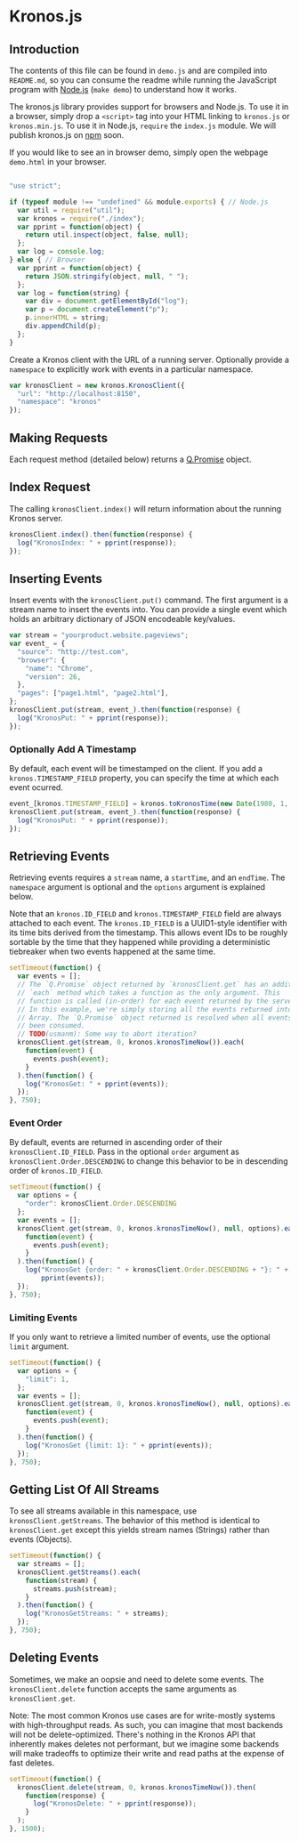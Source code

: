 # Kronos.js

## Introduction
The contents of this file can be found in `demo.js` and are compiled
into `README.md`, so you can consume the readme while running the
JavaScript program with [Node.js](http://nodejs.org/) (`make demo`) to
understand how it works.

The kronos.js library provides support for browsers and Node.js. To use it in a
browser, simply drop a `<script>` tag into your HTML linking to `kronos.js` or
`kronos.min.js`. To use it in Node.js, `require` the `index.js` module. We will
publish kronos.js on [npm](https://www.npmjs.org/) soon.

If you would like to see an in browser demo, simply open the webpage `demo.html`
in your browser.
```javascript

"use strict";

if (typeof module !== "undefined" && module.exports) { // Node.js
  var util = require("util");
  var kronos = require("./index");
  var pprint = function(object) {
    return util.inspect(object, false, null);
  };
  var log = console.log;
} else { // Browser
  var pprint = function(object) {
    return JSON.stringify(object, null, " ");
  };
  var log = function(string) {
    var div = document.getElementById("log");
    var p = document.createElement("p");
    p.innerHTML = string;
    div.appendChild(p);
  };
}
```
Create a Kronos client with the URL of a running server. Optionally
provide a `namespace` to explicitly work with events in a particular namespace.
```javascript
var kronosClient = new kronos.KronosClient({
  "url": "http://localhost:8150",
  "namespace": "kronos"
});
```
## Making Requests
Each request method (detailed below) returns a
[Q.Promise](https://github.com/kriskowal/q/wiki/API-Reference#promise-methods)
object.

## Index Request
The calling `kronosClient.index()` will return information about the running
Kronos server.
```javascript
kronosClient.index().then(function(response) {
  log("KronosIndex: " + pprint(response));
});
```
## Inserting Events
Insert events with the `kronosClient.put()` command. The first argument is a
stream name to insert the events into. You can provide a single event which
holds an arbitrary dictionary of JSON encodeable key/values.
```javascript
var stream = "yourproduct.website.pageviews";
var event_ = {
  "source": "http://test.com",
  "browser": {
    "name": "Chrome",
    "version": 26,
  },
  "pages": ["page1.html", "page2.html"],
};
kronosClient.put(stream, event_).then(function(response) {
  log("KronosPut: " + pprint(response));
});
```
### Optionally Add A Timestamp
By default, each event will be timestamped on the client. If you add
a `kronos.TIMESTAMP_FIELD` property, you can specify the time at which each
event ocurred.
```javascript
event_[kronos.TIMESTAMP_FIELD] = kronos.toKronosTime(new Date(1980, 1, 6));
kronosClient.put(stream, event_).then(function(response) {
  log("KronosPut: " + pprint(response));
});
```
## Retrieving Events
Retrieving events requires a `stream` name, a `startTime`, and an `endTime`.
The `namespace` argument is optional and the `options` argument is explained
below.



Note that an `kronos.ID_FIELD` and `kronos.TIMESTAMP_FIELD` field are always
attached to each event. The `kronos.ID_FIELD` is a UUID1-style identifier
with its time bits derived from the timestamp. This allows event IDs
to be roughly sortable by the time that they happened while providing
a deterministic tiebreaker when two events happened at the same time.
```javascript
setTimeout(function() {
  var events = [];
  // The `Q.Promise` object returned by `kronosClient.get` has an additional
  // `each` method which takes a function as the only argument. This
  // function is called (in-order) for each event returned by the server.
  // In this example, we're simply storing all the events returned into an
  // Array. The `Q.Promise` object returned is resolved when all events have
  // been consumed.
  // TODO(usmanm): Some way to abort iteration?
  kronosClient.get(stream, 0, kronos.kronosTimeNow()).each(
    function(event) {
      events.push(event);
    }
  ).then(function() {
    log("KronosGet: " + pprint(events));
  });
}, 750);
```
### Event Order
By default, events are returned in ascending order of their
`kronosClient.ID_FIELD`. Pass in the optional `order` argument as
`kronosClient.Order.DESCENDING` to change this behavior to be in
descending order of `kronos.ID_FIELD`.
```javascript
setTimeout(function() {
  var options = {
    "order": kronosClient.Order.DESCENDING
  };
  var events = [];
  kronosClient.get(stream, 0, kronos.kronosTimeNow(), null, options).each(
    function(event) {
      events.push(event);
    }
  ).then(function() {
    log("KronosGet {order: " + kronosClient.Order.DESCENDING + "}: " +
        pprint(events));
  });
}, 750);
```
### Limiting Events
If you only want to retrieve a limited number of events, use the
optional `limit` argument.
```javascript
setTimeout(function() {
  var options = {
    "limit": 1,
  };
  var events = [];
  kronosClient.get(stream, 0, kronos.kronosTimeNow(), null, options).each(
    function(event) {
      events.push(event);
    }
  ).then(function() {
    log("KronosGet {limit: 1}: " + pprint(events));
  });
}, 750);
```
## Getting List Of All Streams
To see all streams available in this namespace, use `kronosClient.getStreams`.
The behavior of this method is identical to `kronosClient.get` except this
yields stream names (Strings) rather than events (Objects).
```javascript
setTimeout(function() {
  var streams = [];
  kronosClient.getStreams().each(
    function(stream) {
      streams.push(stream);
    }
  ).then(function() {
    log("KronosGetStreams: " + streams);
  });
}, 750);
```
## Deleting Events
Sometimes, we make an oopsie and need to delete some events.  The
`kronosClient.delete` function accepts the same arguments as `kronosClient.get`.

Note: The most common Kronos use cases are for write-mostly systems
with high-throughput reads.  As such, you can imagine that most
backends will not be delete-optimized.  There's nothing in the Kronos
API that inherently makes deletes not performant, but we imagine some
backends will make tradeoffs to optimize their write and read paths at
the expense of fast deletes.
```javascript
setTimeout(function() {
  kronosClient.delete(stream, 0, kronos.kronosTimeNow()).then(
    function(response) {
      log("KronosDelete: " + pprint(response));
    }
  );
}, 1500);
```
